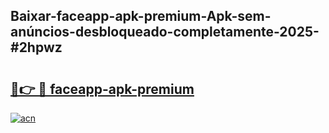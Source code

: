 ## Baixar-faceapp-apk-premium-Apk-sem-anúncios-desbloqueado-completamente-2025-#2hpwz

# <h2><a href="https://ainizakaria.my?title=faceapp-apk-premium&ref=20M">🔗👉 🔴 faceapp-apk-premium</a></h2>

[![acn](https://github.com/user-attachments/assets/0f9c940e-d8b0-45ae-aac7-cd30a18b3e1c)](https://ainizakaria.my?title=faceapp-apk-premium&ref=20M)

